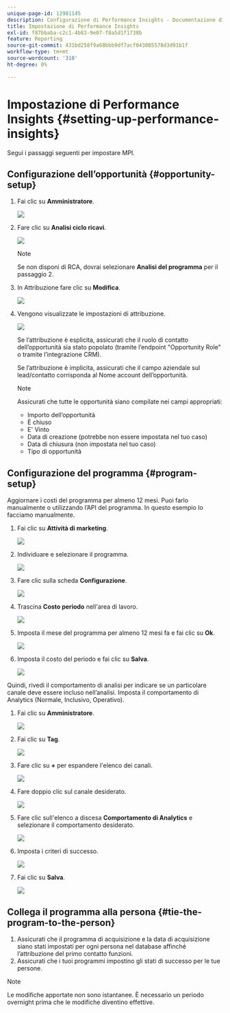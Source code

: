 ```yaml
---
unique-page-id: 12981145
description: Configurazione di Performance Insights - Documentazione di Marketo - Documentazione del prodotto
title: Impostazione di Performance Insights
exl-id: f87bbaba-c2c1-4b83-9e07-f8a5d1f1738b
feature: Reporting
source-git-commit: 431bd258f9a68bbb9df7acf043085578d3d91b1f
workflow-type: tm+mt
source-wordcount: '310'
ht-degree: 0%

---
```


# Impostazione di Performance Insights {#setting-up-performance-insights}

Segui i passaggi seguenti per impostare MPI.

## Configurazione dell’opportunità {#opportunity-setup}

1. Fai clic su **Amministratore**.

   ![](assets/admin.png)

1. Fare clic su **Analisi ciclo ricavi**.

   ![](assets/two-2.png)

   >[!NOTE]
   >
   >Se non disponi di RCA, dovrai selezionare **Analisi del programma** per il passaggio 2.

1. In Attribuzione fare clic su **Modifica**.

   ![](assets/three-1.png)

1. Vengono visualizzate le impostazioni di attribuzione.

   ![](assets/four-2.png)

   Se l’attribuzione è esplicita, assicurati che il ruolo di contatto dell’opportunità sia stato popolato (tramite l’endpoint &quot;Opportunity Role&quot; o tramite l’integrazione CRM).

   Se l’attribuzione è implicita, assicurati che il campo aziendale sul lead/contatto corrisponda al Nome account dell’opportunità.

   >[!NOTE]
   >
   >Assicurati che tutte le opportunità siano compilate nei campi appropriati:
   >
   >* Importo dell’opportunità
   >* È chiuso
   >* E&#39; Vinto
   >* Data di creazione (potrebbe non essere impostata nel tuo caso)
   >* Data di chiusura (non impostata nel tuo caso)
   >* Tipo di opportunità

## Configurazione del programma {#program-setup}

Aggiornare i costi del programma per almeno 12 mesi. Puoi farlo manualmente o utilizzando l’API del programma. In questo esempio lo facciamo manualmente.

1. Fai clic su **Attività di marketing**.

   ![](assets/ma.png)

1. Individuare e selezionare il programma.

   ![](assets/select-program.png)

1. Fare clic sulla scheda **Configurazione**.

   ![](assets/setup-tab.png)

1. Trascina **Costo periodo** nell&#39;area di lavoro.

   ![](assets/period-cost.png)

1. Imposta il mese del programma per almeno 12 mesi fa e fai clic su **Ok**.

   ![](assets/set-period.png)

1. Imposta il costo del periodo e fai clic su **Salva**.

   ![](assets/set-cost.png)

Quindi, rivedi il comportamento di analisi per indicare se un particolare canale deve essere incluso nell’analisi. Imposta il comportamento di Analytics (Normale, Inclusivo, Operativo).

1. Fai clic su **Amministratore**.

   ![](assets/admin.png)

1. Fai clic su **Tag**.

   ![](assets/tags.png)

1. Fare clic su **+** per espandere l&#39;elenco dei canali.

   ![](assets/channel.png)

1. Fare doppio clic sul canale desiderato.

   ![](assets/channel-click.png)

1. Fare clic sull&#39;elenco a discesa **Comportamento di Analytics** e selezionare il comportamento desiderato.

   ![](assets/edit-channel.png)

1. Imposta i criteri di successo.

   ![](assets/success.png)

1. Fai clic su **Salva**.

   ![](assets/save.png)

## Collega il programma alla persona {#tie-the-program-to-the-person}

1. Assicurati che il programma di acquisizione e la data di acquisizione siano stati impostati per ogni persona nel database affinché l’attribuzione del primo contatto funzioni.
1. Assicurati che i tuoi programmi impostino gli stati di successo per le tue persone.

>[!NOTE]
>
>Le modifiche apportate non sono istantanee. È necessario un periodo overnight prima che le modifiche diventino effettive.
